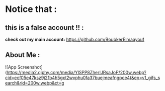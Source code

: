 
# Notice that :




## this is a false account !! :
**check out my main account:**
https://github.com/BoubkerElmaayouf





## About Me :

![App Screenshot](https://media2.giphy.com/media/YlSPP8ZherIJRsaJoP/200w.webp?cid=ecf05e47ksz9j21b4h5gxt2wvphu0fa37buejmeafngpce4t&ep=v1_gifs_search&rid=200w.webp&ct=g

